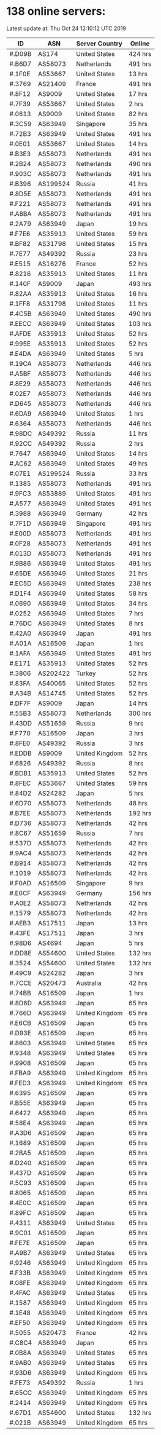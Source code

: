# 138 online servers:

Latest update at: Thu Oct 24 12:10:12 UTC 2019

| ID | ASN | Server Country | Online |
| -- | --- | -------------- | ------ |
| #.D09B | AS174 | United States | 424 hrs |
| #.B6D7 | AS58073 | Netherlands | 491 hrs |
| #.1F0E | AS53667 | United States | 13 hrs |
| #.3769 | AS21409 | France | 491 hrs |
| #.8F12 | AS9009 | United States | 17 hrs |
| #.7F39 | AS53667 | United States | 2 hrs |
| #.0613 | AS9009 | United States | 82 hrs |
| #.3C59 | AS63949 | Singapore | 35 hrs |
| #.72B3 | AS63949 | United States | 491 hrs |
| #.0E01 | AS53667 | United States | 14 hrs |
| #.B3E3 | AS58073 | Netherlands | 491 hrs |
| #.2B24 | AS58073 | Netherlands | 490 hrs |
| #.903C | AS58073 | Netherlands | 491 hrs |
| #.B396 | AS199524 | Russia | 41 hrs |
| #.8D5E | AS58073 | Netherlands | 491 hrs |
| #.F221 | AS58073 | Netherlands | 491 hrs |
| #.A8BA | AS58073 | Netherlands | 491 hrs |
| #.2A79 | AS63949 | Japan | 19 hrs |
| #.F7E6 | AS35913 | United States | 59 hrs |
| #.BF82 | AS31798 | United States | 15 hrs |
| #.7E77 | AS49392 | Russia | 23 hrs |
| #.E515 | AS16276 | France | 52 hrs |
| #.8216 | AS35913 | United States | 11 hrs |
| #.140F | AS9009 | Japan | 493 hrs |
| #.82AA | AS35913 | United States | 16 hrs |
| #.1FF8 | AS31798 | United States | 11 hrs |
| #.4C5B | AS63949 | United States | 490 hrs |
| #.EECC | AS63949 | United States | 103 hrs |
| #.AFDE | AS35913 | United States | 52 hrs |
| #.995E | AS35913 | United States | 52 hrs |
| #.E4DA | AS63949 | United States | 5 hrs |
| #.19CA | AS58073 | Netherlands | 446 hrs |
| #.A5BF | AS58073 | Netherlands | 446 hrs |
| #.8E29 | AS58073 | Netherlands | 446 hrs |
| #.02E7 | AS58073 | Netherlands | 446 hrs |
| #.D645 | AS58073 | Netherlands | 446 hrs |
| #.6DA9 | AS63949 | United States | 1 hrs |
| #.6364 | AS58073 | Netherlands | 446 hrs |
| #.98DC | AS49392 | Russia | 11 hrs |
| #.92CC | AS49392 | Russia | 2 hrs |
| #.7647 | AS63949 | United States | 14 hrs |
| #.AC62 | AS63949 | United States | 49 hrs |
| #.07E1 | AS199524 | Russia | 33 hrs |
| #.1385 | AS58073 | Netherlands | 491 hrs |
| #.9FC3 | AS53889 | United States | 491 hrs |
| #.A577 | AS63949 | United States | 491 hrs |
| #.3988 | AS63949 | Germany | 42 hrs |
| #.7F1D | AS63949 | Singapore | 491 hrs |
| #.E00D | AS58073 | Netherlands | 491 hrs |
| #.0F28 | AS58073 | Netherlands | 491 hrs |
| #.013D | AS58073 | Netherlands | 491 hrs |
| #.9B86 | AS63949 | United States | 491 hrs |
| #.65DE | AS63949 | United States | 21 hrs |
| #.EC5D | AS63949 | United States | 238 hrs |
| #.D1F4 | AS63949 | United States | 58 hrs |
| #.0690 | AS63949 | United States | 34 hrs |
| #.0252 | AS63949 | United States | 7 hrs |
| #.76DC | AS63949 | United States | 8 hrs |
| #.42A0 | AS63949 | Japan | 491 hrs |
| #.A01A | AS16509 | Japan | 1 hrs |
| #.1AFA | AS63949 | United States | 491 hrs |
| #.E171 | AS35913 | United States | 52 hrs |
| #.3806 | AS202422 | Turkey | 52 hrs |
| #.83FA | AS40065 | United States | 52 hrs |
| #.A34B | AS14745 | United States | 52 hrs |
| #.DF7F | AS9009 | Japan | 14 hrs |
| #.55B3 | AS58073 | Netherlands | 300 hrs |
| #.43DD | AS51659 | Russia | 9 hrs |
| #.F770 | AS16509 | Japan | 3 hrs |
| #.8FE0 | AS49392 | Russia | 3 hrs |
| #.EDDB | AS9009 | United Kingdom | 52 hrs |
| #.6826 | AS49392 | Russia | 8 hrs |
| #.BDB1 | AS35913 | United States | 52 hrs |
| #.8FEC | AS53667 | United States | 59 hrs |
| #.84D2 | AS24282 | Japan | 5 hrs |
| #.6D70 | AS58073 | Netherlands | 48 hrs |
| #.B7EE | AS58073 | Netherlands | 192 hrs |
| #.D736 | AS58073 | Netherlands | 42 hrs |
| #.8C67 | AS51659 | Russia | 7 hrs |
| #.537D | AS58073 | Netherlands | 42 hrs |
| #.9AC4 | AS58073 | Netherlands | 42 hrs |
| #.B914 | AS58073 | Netherlands | 42 hrs |
| #.1019 | AS58073 | Netherlands | 42 hrs |
| #.F0AD | AS16509 | Singapore | 9 hrs |
| #.E0CF | AS63949 | Germany | 156 hrs |
| #.A0E2 | AS58073 | Netherlands | 42 hrs |
| #.1579 | AS58073 | Netherlands | 42 hrs |
| #.AEB3 | AS17511 | Japan | 13 hrs |
| #.43FE | AS17511 | Japan | 3 hrs |
| #.98D6 | AS4694 | Japan | 5 hrs |
| #.DD8E | AS54600 | United States | 132 hrs |
| #.3524 | AS54600 | United States | 132 hrs |
| #.49C9 | AS24282 | Japan | 3 hrs |
| #.7CCE | AS20473 | Australia | 42 hrs |
| #.74BB | AS16509 | Japan | 1 hrs |
| #.8D6D | AS63949 | Japan | 65 hrs |
| #.766D | AS63949 | United Kingdom | 65 hrs |
| #.E6CB | AS16509 | Japan | 65 hrs |
| #.D93E | AS16509 | Japan | 65 hrs |
| #.8603 | AS63949 | United States | 65 hrs |
| #.9348 | AS63949 | United States | 65 hrs |
| #.9908 | AS16509 | Japan | 65 hrs |
| #.FBA9 | AS63949 | United Kingdom | 65 hrs |
| #.FED3 | AS63949 | United Kingdom | 65 hrs |
| #.6395 | AS16509 | Japan | 65 hrs |
| #.B55E | AS63949 | Japan | 65 hrs |
| #.6422 | AS63949 | Japan | 65 hrs |
| #.58E4 | AS63949 | Japan | 65 hrs |
| #.A3D6 | AS16509 | Japan | 65 hrs |
| #.1689 | AS16509 | Japan | 65 hrs |
| #.2BA5 | AS16509 | Japan | 65 hrs |
| #.D240 | AS16509 | Japan | 65 hrs |
| #.437D | AS16509 | Japan | 65 hrs |
| #.5C93 | AS16509 | Japan | 65 hrs |
| #.8065 | AS16509 | Japan | 65 hrs |
| #.4E0C | AS16509 | Japan | 65 hrs |
| #.89FC | AS16509 | Japan | 65 hrs |
| #.4311 | AS63949 | United States | 65 hrs |
| #.9C01 | AS16509 | Japan | 65 hrs |
| #.FE7E | AS16509 | Japan | 65 hrs |
| #.A9B7 | AS63949 | United States | 65 hrs |
| #.9246 | AS63949 | United Kingdom | 65 hrs |
| #.F33B | AS63949 | United Kingdom | 65 hrs |
| #.08FE | AS63949 | United Kingdom | 65 hrs |
| #.4FAC | AS63949 | United States | 65 hrs |
| #.1587 | AS63949 | United Kingdom | 65 hrs |
| #.1E48 | AS63949 | United Kingdom | 65 hrs |
| #.EF50 | AS63949 | United Kingdom | 65 hrs |
| #.5055 | AS20473 | France | 42 hrs |
| #.C8C4 | AS63949 | Japan | 65 hrs |
| #.0B8A | AS63949 | United States | 65 hrs |
| #.9AB0 | AS63949 | United States | 65 hrs |
| #.93D6 | AS63949 | United Kingdom | 65 hrs |
| #.FE73 | AS49392 | Russia | 1 hrs |
| #.65CC | AS63949 | United Kingdom | 65 hrs |
| #.2414 | AS63949 | United Kingdom | 65 hrs |
| #.67D1 | AS54600 | United States | 132 hrs |
| #.021B | AS63949 | United Kingdom | 65 hrs |

